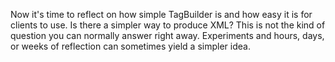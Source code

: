 Now it's time to reflect on how simple TagBuilder is and how easy it is for clients to use. 
Is there a simpler way to produce XML? 
This is not the kind of question you can normally answer right away.
Experiments and hours, days, or weeks of reflection can sometimes yield a simpler idea.